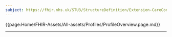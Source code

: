 ```yaml
---
subject: https://fhir.nhs.uk/STU3/StructureDefinition/Extension-CareConnect-GPC-RegistrationDetails-1
---
```


{{page:Home/FHIR-Assets/All-assets/Profiles/ProfileOverview.page.md}}

---